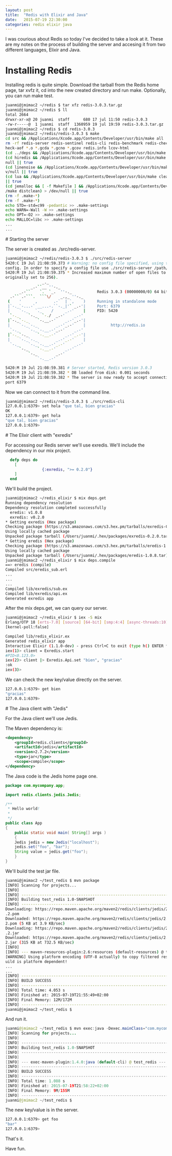 ```yaml
---
layout: post
title:  "Redis with Elixir and Java"
date:   2015-07-19 22:30:00
categories: redis elixir java
---
```


I was courious about Redis so today I've decided to take a look at
it. These are my notes on the process of building the server and
accesing it from two different languages, Elixir and Java.

# Installing Redis

Installing redis is quite simple. Download the tarball from the Redis home
page, tar xvfz it, cd into the new created directory and run make. Optionally, you
can run make test.

```bash
juanmi@jmimac2 ~/redis $ tar xfz redis-3.0.3.tar.gz
juanmi@jmimac2 ~/redis $ ll
total 2664
drwxr-xr-x@ 20 juanmi  staff      680 17 jul 11:50 redis-3.0.3
-rw-r-----@  1 juanmi  staff  1360959 19 jul 19:59 redis-3.0.3.tar.gz
juanmi@jmimac2 ~/redis $ cd redis-3.0.3
juanmi@jmimac2 ~/redis/redis-3.0.3 $ make
cd src && /Applications/Xcode.app/Contents/Developer/usr/bin/make all
rm -rf redis-server redis-sentinel redis-cli redis-benchmark redis-check-dump redis-c
heck-aof *.o *.gcda *.gcno *.gcov redis.info lcov-html
(cd ../deps && /Applications/Xcode.app/Contents/Developer/usr/bin/make distclean)
(cd hiredis && /Applications/Xcode.app/Contents/Developer/usr/bin/make clean) > /dev/
null || true
(cd linenoise && /Applications/Xcode.app/Contents/Developer/usr/bin/make clean) > /de
v/null || true
(cd lua && /Applications/Xcode.app/Contents/Developer/usr/bin/make clean) > /dev/null
|| true
(cd jemalloc && [ -f Makefile ] && /Applications/Xcode.app/Contents/Developer/usr/bin
/make distclean) > /dev/null || true
(rm -f .make-*)
(rm -f .make-*)
echo STD=-std=c99 -pedantic >> .make-settings
echo WARN=-Wall -W >> .make-settings
echo OPT=-O2 >> .make-settings
echo MALLOC=libc >> .make-settings
...
...
```
<p>
# Starting the server

The server is created as ./src/redis-server.

```bash
juanmi@jmimac2 ~/redis/redis-3.0.3 $ ./src/redis-server
5420:C 19 Jul 21:08:59.373 # Warning: no config file specified, using the default
config. In order to specify a config file use ./src/redis-server /path/to/redis.conf
5420:M 19 Jul 21:08:59.375 * Increased maximum number of open files to 10032 (it was
originally set to 256).
                _._
           _.-``__ ''-._
      _.-``    `.  `_.  ''-._           Redis 3.0.3 (00000000/0) 64 bit
  .-`` .-```.  ```\/    _.,_ ''-._
 (    '      ,       .-`  | `,    )     Running in standalone mode
 |`-._`-...-` __...-.``-._|'` _.-'|     Port: 6379
 |    `-._   `._    /     _.-'    |     PID: 5420
  `-._    `-._  `-./  _.-'    _.-'
 |`-._`-._    `-.__.-'    _.-'_.-'|
 |    `-._`-._        _.-'_.-'    |           http://redis.io
  `-._    `-._`-.__.-'_.-'    _.-'
 |`-._`-._    `-.__.-'    _.-'_.-'|
 |    `-._`-._        _.-'_.-'    |
  `-._    `-._`-.__.-'_.-'    _.-'
      `-._    `-.__.-'    _.-'
          `-._        _.-'
              `-.__.-'

5420:M 19 Jul 21:08:59.381 # Server started, Redis version 3.0.3
5420:M 19 Jul 21:08:59.382 * DB loaded from disk: 0.001 seconds
5420:M 19 Jul 21:08:59.382 * The server is now ready to accept connections on
port 6379
```

Now we can connect to it from the command line.

```bash
juanmi@jmimac2 ~/redis/redis-3.0.3 $ ./src/redis-cli
127.0.0.1:6379> set hola "que tal, bien gracias"
OK
127.0.0.1:6379> get hola
"que tal, bien gracias"
127.0.0.1:6379>
```

<p>
# The Elixir client with "exredis"

For accessing our Redis server we'll use exredis. We'll include the dependency in our mix project.

```Elixir
  defp deps do
    [
				{:exredis, ">= 0.2.0"}
	]
  end
```

We'll build the project.

```bash
juanmi@jmimac2 ~/redis_elixir $ mix deps.get
Running dependency resolution
Dependency resolution completed successfully
  eredis: v1.0.8
  exredis: v0.2.0
* Getting exredis (Hex package)
Checking package (https://s3.amazonaws.com/s3.hex.pm/tarballs/exredis-0.2.0.tar)
Using locally cached package
Unpacked package tarball (/Users/juanmi/.hex/packages/exredis-0.2.0.tar)
* Getting eredis (Hex package)
Checking package (https://s3.amazonaws.com/s3.hex.pm/tarballs/eredis-1.0.8.tar)
Using locally cached package
Unpacked package tarball (/Users/juanmi/.hex/packages/eredis-1.0.8.tar)
juanmi@jmimac2 ~/redis_elixir $ mix deps.compile
==> eredis (compile)
Compiled src/eredis_sub.erl
...
...
...
Compiled lib/exredis/sub.ex
Compiled lib/exredis/api.ex
Generated exredis app
```

After the mix deps.get, we can query our server.

```bash
juanmi@jmimac2 ~/redis_elixir $ iex -S mix
Erlang/OTP 18 [erts-7.0] [source] [64-bit] [smp:4:4] [async-threads:10] [hipe]
[kernel-poll:false]

Compiled lib/redis_elixir.ex
Generated redis_elixir app
Interactive Elixir (1.1.0-dev) - press Ctrl+C to exit (type h() ENTER for help)
iex(1)> client = Exredis.start
#PID<0.123.0>
iex(2)> client |> Exredis.Api.set "bien", "gracias"
:ok
iex(3)>
```
We can check the new key/value directly on the server.

```bash
127.0.0.1:6379> get bien
"gracias"
127.0.0.1:6379>
```

<p>
# The Java client with "Jedis"

For the Java client we'll use Jedis.

The Maven dependency is:

```XML
<dependency>
    <groupId>redis.clients</groupId>
	<artifactId>jedis</artifactId>
	<version>2.7.2</version>
	<type>jar</type>
	<scope>compile</scope>
</dependency>
```

The Java code is the Jedis home page one.

```Java
package com.mycompany.app;

import redis.clients.jedis.Jedis;

/**
 * Hello world!
 *
 */
public class App 
{
    public static void main( String[] args )
    {
	Jedis jedis = new Jedis("localhost");
	jedis.set("foo", "bar");
	String value = jedis.get("foo");
    }
}
```

We'll build the test jar file.

```bash
juanmi@jmimac2 ~/test_redis $ mvn package
[INFO] Scanning for projects...
[INFO]
[INFO] ------------------------------------------------------------------------
[INFO] Building test_redis 1.0-SNAPSHOT
[INFO] ------------------------------------------------------------------------
Downloading: https://repo.maven.apache.org/maven2/redis/clients/jedis/2.7.2/jedis-2.7
.2.pom
Downloaded: https://repo.maven.apache.org/maven2/redis/clients/jedis/2.7.2/jedis-2.7.
2.pom (5 KB at 3.9 KB/sec)
Downloading: https://repo.maven.apache.org/maven2/redis/clients/jedis/2.7.2/jedis-2.7
.2.jar
Downloaded: https://repo.maven.apache.org/maven2/redis/clients/jedis/2.7.2/jedis-2.7.
2.jar (315 KB at 732.5 KB/sec)
[INFO]
[INFO] --- maven-resources-plugin:2.6:resources (default-resources) @ test_redis ---
[WARNING] Using platform encoding (UTF-8 actually) to copy filtered resources, i.e. b
uild is platform dependent!
...
...
[INFO] ------------------------------------------------------------------------
[INFO] BUILD SUCCESS
[INFO] ------------------------------------------------------------------------
[INFO] Total time: 4.053 s
[INFO] Finished at: 2015-07-19T21:55:49+02:00
[INFO] Final Memory: 12M/172M
[INFO] ------------------------------------------------------------------------
juanmi@jmimac2 ~/test_redis $
```

And run it.

```Java
juanmi@jmimac2 ~/test_redis $ mvn exec:java -Dexec.mainClass="com.mycompany.app.App"
[INFO] Scanning for projects...
[INFO]
[INFO] ------------------------------------------------------------------------
[INFO] Building test_redis 1.0-SNAPSHOT
[INFO] ------------------------------------------------------------------------
[INFO]
[INFO] --- exec-maven-plugin:1.4.0:java (default-cli) @ test_redis ---
[INFO] ------------------------------------------------------------------------
[INFO] BUILD SUCCESS
[INFO] ------------------------------------------------------------------------
[INFO] Total time: 1.088 s
[INFO] Finished at: 2015-07-19T21:58:22+02:00
[INFO] Final Memory: 9M/155M
[INFO] ------------------------------------------------------------------------
juanmi@jmimac2 ~/test_redis $
```

The new key/value is in the server.

```bash
127.0.0.1:6379> get foo
"bar"
127.0.0.1:6379>
```

That's it.

Have fun.
